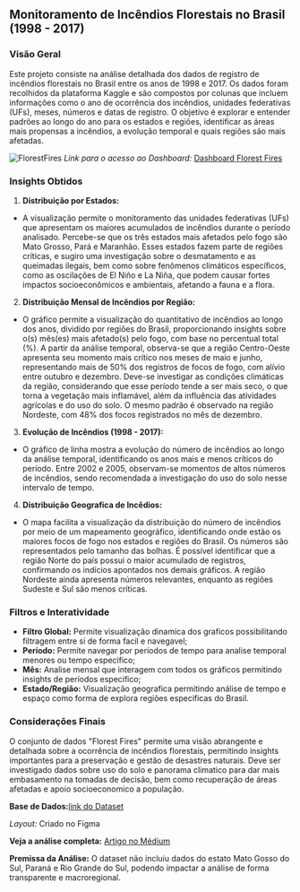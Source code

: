 ## Monitoramento de Incêndios Florestais no Brasil (1998 - 2017)

### Visão Geral

Este projeto consiste na análise detalhada dos dados de registro de incêndios florestais no Brasil entre os anos de 1998 e 2017. Os dados foram recolhidos da plataforma Kaggle e são compostos por colunas que incluem informações como o ano de ocorrência dos incêndios, unidades federativas (UFs), meses, números e datas de registro. O objetivo é explorar e entender padrões ao longo do ano para os estados e regiões, identificar as áreas mais propensas a incêndios, a evolução temporal e quais regiões são mais afetadas.




![FlorestFires](https://github.com/Matheuslmachado/IncendiosFlorestal/issues/new/choose)
*Link para o acesso ao Dashboard:* [Dashboard Florest Fires](https://app.powerbi.com/reportEmbed?reportId=19a0a391-2c80-4baa-83f9-aaaebf8f70a9&autoAuth=true&ctid=908c7dda-c74d-40de-947a-c8dd7f70524e)

### Insights Obtidos

1. **Distribuição por Estados:**

- A visualização permite o monitoramento das unidades federativas (UFs) que apresentam os maiores acumulados de incêndios durante o período analisado. Percebe-se que os três estados mais afetados pelo fogo são Mato Grosso, Pará e Maranhão. Esses estados fazem parte de regiões críticas, e sugiro uma investigação sobre o desmatamento e as queimadas ilegais, bem como sobre fenômenos climáticos específicos, como as oscilações de El Niño e La Niña, que podem causar fortes impactos socioeconômicos e ambientais, afetando a fauna e a flora.

2. **Distribuição Mensal de Incêndios por Região:**

- O gráfico permite a visualização do quantitativo de incêndios ao longo dos anos, dividido por regiões do Brasil, proporcionando insights sobre o(s) mês(es) mais afetado(s) pelo fogo, com base no percentual total (%). A partir da análise temporal, observa-se que a região Centro-Oeste apresenta seu momento mais crítico nos meses de maio e junho, representando mais de 50% dos registros de focos de fogo, com alívio entre outubro e dezembro.
Deve-se investigar as condições climáticas da região, considerando que esse período tende a ser mais seco, o que torna a vegetação mais inflamável, além da influência das atividades agrícolas e do uso do solo.
O mesmo padrão é observado na região Nordeste, com 48% dos focos registrados no mês de dezembro.

3. **Evolução de Incêndios (1998 - 2017):**

- O gráfico de linha mostra a evolução do número de incêndios ao longo da análise temporal, identificando os anos mais e menos críticos do período. Entre 2002 e 2005, observam-se momentos de altos números de incêndios, sendo recomendada a investigação do uso do solo nesse intervalo de tempo.

4. **Distribuição Geografica de Incêdios:**

- O mapa facilita a visualização da distribuição do número de incêndios por meio de um mapeamento geográfico, identificando onde estão os maiores focos de fogo nos estados e regiões do Brasil. Os números são representados pelo tamanho das bolhas.
É possível identificar que a região Norte do país possui o maior acumulado de registros, confirmando os indícios apontados nos demais gráficos. A região Nordeste ainda apresenta números relevantes, enquanto as regiões Sudeste e Sul são menos críticas.


### Filtros e Interatividade

- **Filtro Global:** Permite visualização dinamica dos graficos possibilitando filtragem entre si de forma facil e navegavel;
- **Período:** Permite navegar por períodos de tempo para analise temporal menores ou tempo especifico;
- **Mês:** Analise mensal que interagem com todos os gráficos permitindo insights de períodos especifico;
- **Estado/Região:** Visualização geografica permitindo análise de tempo e espaço como forma de explora regiões especificas do Brasil.

### Considerações Finais

O conjunto de dados "Florest Fires" permite uma visão abrangente e detalhada sobre a ocorrência de incêndios florestais, permitindo insights importantes para a preservação e gestão de desastres naturais. Deve ser investigado dados sobre uso do solo e panorama climatico para dar mais embasamento na tomadas de decisão, bem como recuperação de áreas afetadas e apoio socioeconomico a população.

**Base de Dados:**[link do Dataset](https://www.kaggle.com/datasets/gustavomodelli/forest-fires-in-brazil)

*Layout:* Criado no Figma

**Veja a análise completa:** [Artigo no Médium](https://medium.com/@contato.matheuslmachado/an%C3%A1lise-de-dados-de-inc%C3%AAndios-floretais-no-brasil-1998-2017-9c15d732f10e)

**Premissa da Análise:** O dataset não incluiu dados do estato Mato Gosso do Sul, Paraná e Rio Grande do Sul, podendo impactar a análise de forma transparente e macroregional.

